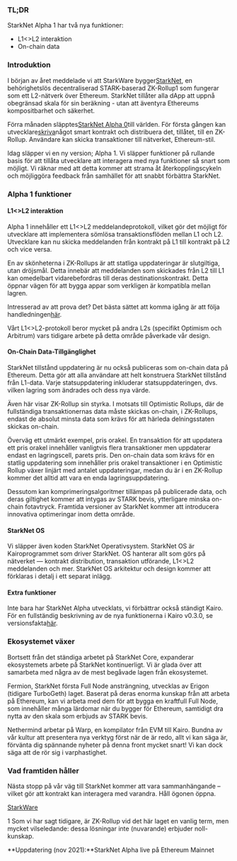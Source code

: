 ### TL;DR

StarkNet Alpha 1 har två nya funktioner:

* L1<>L2 interaktion
* On-chain data

### Introduktion

I början av året meddelade vi att StarkWare bygger[StarkNet](https://starkware.co/product/starknet/), en behörighetslös decentraliserad STARK-baserad ZK-Rollup1 som fungerar som ett L2-nätverk över Ethereum. StarkNet tillåter alla dApp att uppnå obegränsad skala för sin beräkning - utan att äventyra Ethereums kompositbarhet och säkerhet.

Förra månaden släpptes[StarkNet Alpha 0](https://medium.com/starkware/starknet-planets-alpha-on-ropsten-e7494929cb95)till världen. För första gången kan utvecklare[skriva](https://kobi.one/2021/07/14/stardrop.html)något smart kontrakt och distribuera det, tillåtet, till en ZK-Rollup. Användare kan skicka transaktioner till nätverket, Ethereum-stil.

Idag släpper vi en ny version; Alpha 1. Vi släpper funktioner på rullande basis för att tillåta utvecklare att interagera med nya funktioner så snart som möjligt. Vi räknar med att detta kommer att strama åt återkopplingscykeln och möjliggöra feedback från samhället för att snabbt förbättra StarkNet.

### **Alpha 1 funktioner**

#### L1<>L2 interaktion

Alpha 1 innehåller ett L1<>L2 meddelandeprotokoll, vilket gör det möjligt för utvecklare att implementera sömlösa transaktionsflöden mellan L1 och L2. Utvecklare kan nu skicka meddelanden från kontrakt på L1 till kontrakt på L2 och vice versa.

En av skönheterna i ZK-Rollups är att statliga uppdateringar är slutgiltiga, utan dröjsmål. Detta innebär att meddelanden som skickades från L2 till L1 kan omedelbart vidarebefordras till deras destinationskontrakt. Detta öppnar vägen för att bygga appar som verkligen är kompatibla mellan lagren.

Intresserad av att prova det? Det bästa sättet att komma igång är att följa handledningen[här](https://www.cairo-lang.org/docs/hello_starknet/l1l2.html).

Vårt L1<>L2-protokoll beror mycket på andra L2s (specifikt Optimism och Arbitrum) vars tidigare arbete på detta område påverkade vår design.

#### On-Chain Data-Tillgänglighet

StarkNet tillstånd uppdatering är nu också publiceras som on-chain data på Ethereum. Detta gör att alla användare att helt konstruera StarkNet tillstånd från L1-data. Varje statsuppdatering inkluderar statsuppdateringen, dvs. vilken lagring som ändrades och dess nya värde.

Även här visar ZK-Rollup sin styrka. I motsats till Optimistic Rollups, där de fullständiga transaktionernas data måste skickas on-chain, i ZK-Rollups, endast de absolut minsta data som krävs för att härleda delningsstaten skickas on-chain.

Överväg ett utmärkt exempel, pris orakel. En transaktion för att uppdatera ett pris orakel innehåller vanligtvis flera transaktioner men uppdaterar endast en lagringscell, parets pris. Den on-chain data som krävs för en statlig uppdatering som innehåller pris orakel transaktioner i en Optimistic Rollup växer linjärt med antalet uppdateringar, medan du är i en ZK-Rollup kommer det alltid att vara en enda lagringsuppdatering.

Dessutom kan komprimeringsalgoritmer tillämpas på publicerade data, och deras giltighet kommer att intygas av STARK bevis, ytterligare minska on-chain fotavtryck. Framtida versioner av StarkNet kommer att introducera innovativa optimeringar inom detta område.

#### StarkNet OS

Vi släpper även koden StarkNet Operativsystem. StarkNet OS är Kairoprogrammet som driver StarkNet. OS hanterar allt som görs på nätverket — kontrakt distribution, transaktion utförande, L1<>L2 meddelanden och mer. StarkNet OS arkitektur och design kommer att förklaras i detalj i ett separat inlägg.

#### Extra funktioner

Inte bara har StarkNet Alpha utvecklats, vi förbättrar också ständigt Kairo. För en fullständig beskrivning av de nya funktionerna i Kairo v0.3.0, se versionsfakta[här](https://github.com/starkware-libs/cairo-lang/releases/tag/v0.3.0).

### Ekosystemet växer

Bortsett från det ständiga arbetet på StarkNet Core, expanderar ekosystemets arbete på StarkNet kontinuerligt. Vi är glada över att samarbeta med några av de mest begåvade lagen från ekosystemet.

Fermion, StarkNet första Full Node ansträngning, utvecklas av Erigon (tidigare TurboGeth) laget. Baserat på deras enorma kunskap från att arbeta på Ethereum, kan vi arbeta med dem för att bygga en kraftfull Full Node, som innehåller många lärdomar när du bygger för Ethereum, samtidigt dra nytta av den skala som erbjuds av STARK bevis.

Nethermind arbetar på Warp, en kompilator från EVM till Kairo. Bundna av vår kultur att presentera nya verktyg först när de är redo, allt vi kan säga är, förvänta dig spännande nyheter på denna front mycket snart! Vi kan dock säga att de rör sig i varphastighet.

### Vad framtiden håller

Nästa stopp på vår väg till StarkNet kommer att vara sammanhängande – vilket gör att kontrakt kan interagera med varandra. Håll ögonen öppna.

[StarkWare](https://starkware.co/)

1 Som vi har sagt tidigare, är ZK-Rollup vid det här laget en vanlig term, men mycket vilseledande: dessa lösningar inte (nuvarande) erbjuder noll-kunskap.

**Uppdatering (nov 2021):**StarkNet Alpha live på Ethereum Mainnet
